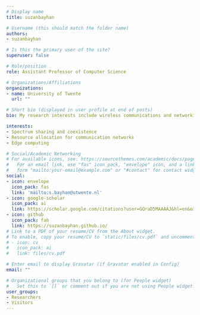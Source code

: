 ```yaml
---
# Display name
title: suzanbayhan

# Username (this should match the folder name)
authors:
- suzanbayhan

# Is this the primary user of the site?
superuser: false

# Role/position
role: Assistant Professor of Computer Science

# Organizations/Affiliations
organizations:
- name: University of Twente
  url: ""

# Short bio (displayed in user profile at end of posts)
bio: My research interests include wireless communications and networking. 

interests:
- Spectrum sharing and coexistence
- Resource allocation for communication networks
- Edge computing

# Social/Academic Networking
# For available icons, see: https://sourcethemes.com/academic/docs/page-builder/#icons
#   For an email link, use "fas" icon pack, "envelope" icon, and a link in the
#   form "mailto:your-email@example.com" or "#contact" for contact widget.
social:
- icon: envelope
  icon_pack: fas
  link: 'mailto:s.bayhan@utwente.nl'
- icon: google-scholar
  icon_pack: ai
  link: https://scholar.google.com/citations?user=GQraD5MAAAAJ&hl=en&oi=ao
- icon: github
  icon_pack: fab
  link: https://suzanbayhan.github.io/
# Link to a PDF of your resume/CV from the About widget.
# To enable, copy your resume/CV to `static/files/cv.pdf` and uncomment the lines below.
# - icon: cv
#   icon_pack: ai
#   link: files/cv.pdf

# Enter email to display Gravatar (if Gravatar enabled in Config)
email: ""

# Organizational groups that you belong to (for People widget)
#   Set this to `[]` or comment out if you are not using People widget.
user_groups:
- Researchers
- Visitors
---
```

